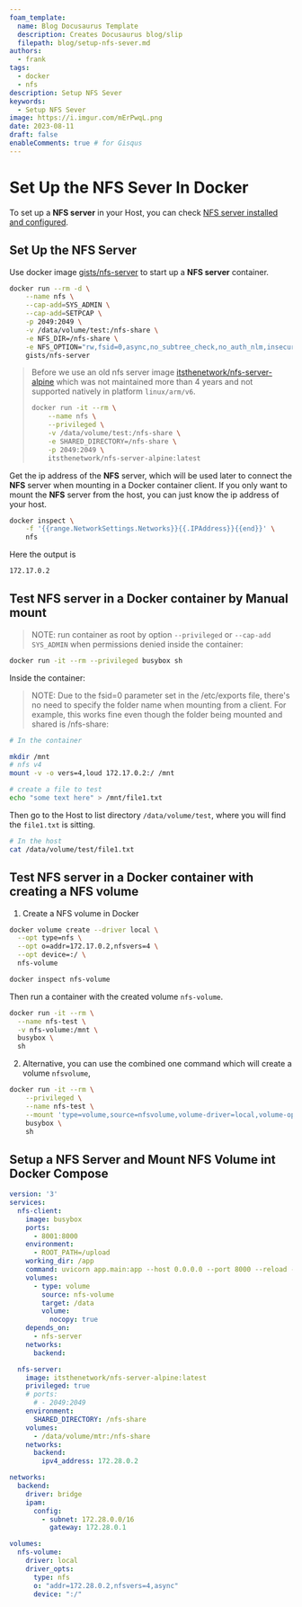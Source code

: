```yaml
---
foam_template:
  name: Blog Docusaurus Template
  description: Creates Docusaurus blog/slip
  filepath: blog/setup-nfs-sever.md
authors:
  - frank
tags:
  - docker
  - nfs
description: Setup NFS Sever
keywords:
  - Setup NFS Sever
image: https://i.imgur.com/mErPwqL.png
date: 2023-08-11
draft: false
enableComments: true # for Gisqus
---
```


# Set Up the NFS Sever In Docker

To set up a **NFS server** in your Host, you can check [NFS server installed and configured](https://phoenixnap.com/kb/ubuntu-nfs-server).

## Set Up the NFS Server

Use docker image [gists/nfs-server](https://hub.docker.com/r/gists/nfs-server) to start up a **NFS server** container.

```sh
docker run --rm -d \
    --name nfs \
    --cap-add=SYS_ADMIN \
    --cap-add=SETPCAP \
    -p 2049:2049 \
    -v /data/volume/test:/nfs-share \
    -e NFS_DIR=/nfs-share \
    -e NFS_OPTION="rw,fsid=0,async,no_subtree_check,no_auth_nlm,insecure,no_root_squash" \
    gists/nfs-server
```

<blockquote>

Before we use an old nfs server image [itsthenetwork/nfs-server-alpine](https://hub.docker.com/r/itsthenetwork/nfs-server-alpine/) which was not maintained more than 4 years and not supported natively in platform `linux/arm/v6`.

```sh
docker run -it --rm \
    --name nfs \
    --privileged \
    -v /data/volume/test:/nfs-share \
    -e SHARED_DIRECTORY=/nfs-share \
    -p 2049:2049 \
    itsthenetwork/nfs-server-alpine:latest
```

</blockquote>

Get the ip address of the **NFS** server, which will be used later to connect the **NFS** server when mounting in a Docker container client. If you only want to mount the **NFS** server from the host, you can just know the ip address of your host.


```sh
docker inspect \
    -f '{{range.NetworkSettings.Networks}}{{.IPAddress}}{{end}}' \
    nfs
```

Here the output is

```sh
172.17.0.2
```

## Test NFS server in a Docker container by Manual **mount**

> NOTE: run container as root by option `--privileged` or `--cap-add SYS_ADMIN` when permissions denied inside the container:

```sh
docker run -it --rm --privileged busybox sh
```

Inside the container:

> NOTE: Due to the fsid=0 parameter set in the /etc/exports file, there's no need to specify the folder name when mounting from a client. For example, this works fine even though the folder being mounted and shared is /nfs-share:

```sh
# In the container

mkdir /mnt
# nfs v4
mount -v -o vers=4,loud 172.17.0.2:/ /mnt

# create a file to test
echo "some text here" > /mnt/file1.txt
```

Then go to the Host to list directory `/data/volume/test`, where you will find the `file1.txt` is sitting.

```sh
# In the host
cat /data/volume/test/file1.txt
```

## Test NFS server in a Docker container with creating a NFS volume

1. Create a NFS volume in Docker

```sh
docker volume create --driver local \
  --opt type=nfs \
  --opt o=addr=172.17.0.2,nfsvers=4 \
  --opt device=:/ \
  nfs-volume
```

```sh
docker inspect nfs-volume
```

Then run a container with the created volume `nfs-volume`.

```sh
docker run -it --rm \
  --name nfs-test \
  -v nfs-volume:/mnt \
  busybox \
  sh
```


2. Alternative, you can use the combined one command which will create a volume `nfsvolume`, 

```sh
docker run -it --rm \
    --privileged \
    --name nfs-test \
    --mount 'type=volume,source=nfsvolume,volume-driver=local,volume-opt=type=nfs,volume-opt=device=:/,"volume-opt=o=addr=172.17.0.2,rw,nfsvers=4,async",target=/mnt' \
    busybox \
    sh
```

## Setup a NFS Server and Mount NFS Volume int Docker Compose

```yaml
version: '3'
services:
  nfs-client:
    image: busybox
    ports:
      - 8001:8000
    environment:
      - ROOT_PATH=/upload
    working_dir: /app
    command: uvicorn app.main:app --host 0.0.0.0 --port 8000 --reload --log-config=log_conf.yaml
    volumes:
      - type: volume
        source: nfs-volume
        target: /data
        volume:
          nocopy: true
    depends_on:
      - nfs-server
    networks:
      backend:

  nfs-server:
    image: itsthenetwork/nfs-server-alpine:latest
    privileged: true
    # ports:
      # - 2049:2049
    environment:
      SHARED_DIRECTORY: /nfs-share
    volumes:
      - /data/volume/mtr:/nfs-share
    networks:
      backend:
        ipv4_address: 172.28.0.2

networks:
  backend:
    driver: bridge
    ipam:
      config:
        - subnet: 172.28.0.0/16
          gateway: 172.28.0.1

volumes:
  nfs-volume:
    driver: local
    driver_opts:
      type: nfs
      o: "addr=172.28.0.2,nfsvers=4,async"
      device: ":/"
```